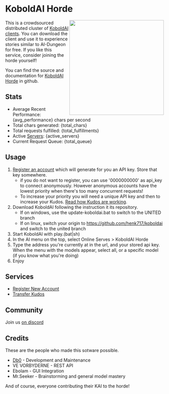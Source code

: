 # KoboldAI Horde

<img style="float:right" src="https://github.com/db0/KoboldAI-Horde/blob/master/img/{kobold_image}.jpg?raw=true" width="300" /> This is a crowdsourced distributed cluster of [KoboldAI clients](https://github.com/KoboldAI/KoboldAI-Client). You can download the client and use it to experience stories similar to AI-Dungeon for free. If you like this service, consider joining the horde yourself!

You can find the source and documentation for [KoboldAI Horde](https://github.com/db0/KoboldAI-Horde) in github.

## Stats 

* Average Recent Performance: {avg_performance} chars per second
* Total chars generated: {total_chars}
* Total requests fulfilled: {total_fulfillments}
* Active [Servers](/api/v1/servers): {active_servers}
* Current Request Queue: {total_queue}

## Usage

1. [Register an account](/register) which will generate for you an API key. Store that key somewhere.     
    * if you do not want to register, you can use '0000000000' as api_key to connect anonymously. However anonymous accounts have the lowest priority when there's too many concurrent requests!
    * To increase your priority you will need a unique API key and then to increase your Kudos. [Read how Kudos are working](https://dbzer0.com/blog/the-kudos-based-economy-for-the-koboldai-horde/).
1. Download KoboldAI following the instruction it its repository. 
    * If on windows, use the update-koboldai.bat to switch to the UNITED branch
    * If on linux, switch your origin to https://github.com/henk717/koboldai and switch to the united branch
1. Start KoboldAI with play.(bat|sh)
1. In the AI menu on the top, select Online Serves > KoboldAI Horde
1. Type the address you're currently at in the url, and your stored api key. When the menu with the models appear, select all, or a specific model (if you know what you're doing)
1. Enjoy

## Services

* [Register New Account](/register)
* [Transfer Kudos](/transfer)

## Community

Join us [on discord](https://koboldai.org/discord)

## Credits

These are the people who made this sotware possible.

* [Db0](https://dbzer0.com) - Development and Maintenance
* VE VORBYDERNE - REST API 
* Ebolam - GUI Integration
* Mr.Seeker - Brainstorming and general model mastery

And of course, everyone contributing their KAI to the horde!
